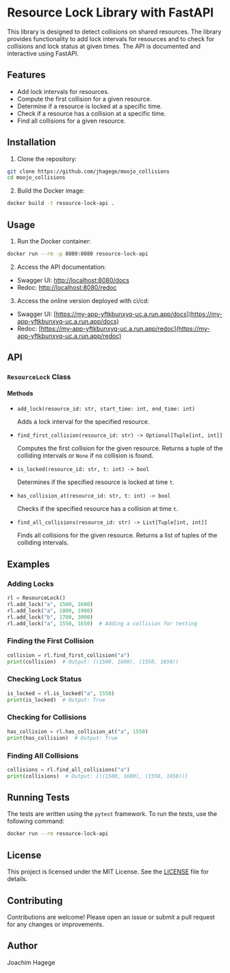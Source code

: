 
# Resource Lock Library with FastAPI

This library is designed to detect collisions on shared resources. The library provides functionality to add lock intervals for resources and to check for collisions and lock status at given times. The API is documented and interactive using FastAPI.

## Features

- Add lock intervals for resources.
- Compute the first collision for a given resource.
- Determine if a resource is locked at a specific time.
- Check if a resource has a collision at a specific time.
- Find all collisions for a given resource.

## Installation

1. Clone the repository:

```sh
git clone https://github.com/jhagege/moojo_collisions
cd moojo_collisions
```

2. Build the Docker image:

```sh
docker build -t resource-lock-api .
```

## Usage

1. Run the Docker container:

```sh
docker run --rm -p 8080:8080 resource-lock-api
```

2. Access the API documentation:

- Swagger UI: [http://localhost:8080/docs](http://localhost:8000/docs)
- Redoc: [http://localhost:8080/redoc](http://localhost:8000/redoc)

3. Access the online version deployed with ci/cd: 
- Swagger UI: [https://my-app-yftkbunxyq-uc.a.run.app/docs](https://my-app-yftkbunxyq-uc.a.run.app/docs)
- Redoc: [https://my-app-yftkbunxyq-uc.a.run.app/redoc](https://my-app-yftkbunxyq-uc.a.run.app/redoc)

## API

### `ResourceLock` Class

#### Methods

- `add_lock(resource_id: str, start_time: int, end_time: int)`

  Adds a lock interval for the specified resource.

- `find_first_collision(resource_id: str) -> Optional[Tuple[int, int]]`

  Computes the first collision for the given resource. Returns a tuple of the colliding intervals or `None` if no collision is found.

- `is_locked(resource_id: str, t: int) -> bool`

  Determines if the specified resource is locked at time `t`.

- `has_collision_at(resource_id: str, t: int) -> bool`

  Checks if the specified resource has a collision at time `t`.

- `find_all_collisions(resource_id: str) -> List[Tuple[int, int]]`

  Finds all collisions for the given resource. Returns a list of tuples of the colliding intervals.

## Examples

### Adding Locks

```python
rl = ResourceLock()
rl.add_lock("a", 1500, 1600)
rl.add_lock("a", 1800, 1900)
rl.add_lock("b", 1700, 3000)
rl.add_lock("a", 1550, 1650)  # Adding a collision for testing
```

### Finding the First Collision

```python
collision = rl.find_first_collision("a")
print(collision)  # Output: ((1500, 1600), (1550, 1650))
```

### Checking Lock Status

```python
is_locked = rl.is_locked("a", 1550)
print(is_locked)  # Output: True
```

### Checking for Collisions

```python
has_collision = rl.has_collision_at("a", 1550)
print(has_collision)  # Output: True
```

### Finding All Collisions

```python
collisions = rl.find_all_collisions("a")
print(collisions)  # Output: [((1500, 1600), (1550, 1650))]
```

## Running Tests

The tests are written using the `pytest` framework. To run the tests, use the following command:

```sh
docker run --rm resource-lock-api
```

## License

This project is licensed under the MIT License. See the [LICENSE](LICENSE) file for details.

## Contributing

Contributions are welcome! Please open an issue or submit a pull request for any changes or improvements.

## Author

Joachim Hagege